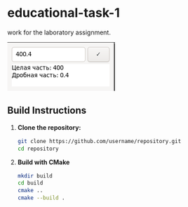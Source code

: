 # educational-task-1

work for the laboratory assignment.

![Image](images/img.png)

## Build Instructions

1. **Clone the repository:**

   ```bash
   git clone https://github.com/username/repository.git
   cd repository
   ```
2. **Build with CMake**
   ```bash
   mkdir build
   cd build
   cmake ..
   cmake --build .
   ```
